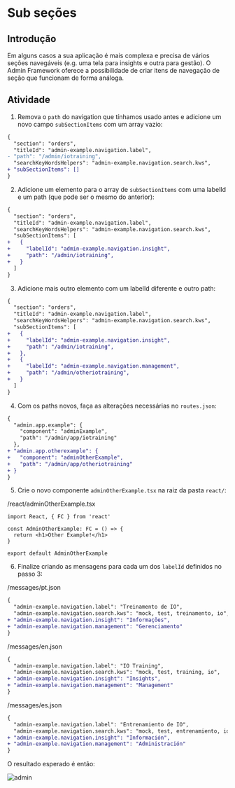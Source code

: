 # Sub seções

## Introdução

Em alguns casos a sua aplicação é mais complexa e precisa de vários seções navegáveis (e.g. uma tela para insights e outra para gestão). O Admin Framework oferece a possibilidade de criar itens de navegação de seção que funcionam de forma análoga.

## Atividade

1. Remova o `path` do navigation que tínhamos usado antes e adicione um novo campo `subSectionItems` com um array vazio:

```diff
{
  "section": "orders",
  "titleId": "admin-example.navigation.label",
- "path": "/admin/iotraining",
  "searchKeyWordsHelpers": "admin-example.navigation.search.kws",
+ "subSectionItems": []
}
```

2. Adicione um elemento para o array de `subSectionItems` com uma labelId e um path (que pode ser o mesmo do anterior):

```diff
{
  "section": "orders",
  "titleId": "admin-example.navigation.label",
  "searchKeyWordsHelpers": "admin-example.navigation.search.kws",
  "subSectionItems": [
+   {
+     "labelId": "admin-example.navigation.insight",
+     "path": "/admin/iotraining",
+   }
  ]
}
```

3. Adicione mais outro elemento com um labelId diferente e outro path: 

```diff
{
  "section": "orders",
  "titleId": "admin-example.navigation.label",
  "searchKeyWordsHelpers": "admin-example.navigation.search.kws",
  "subSectionItems": [
+   {
+     "labelId": "admin-example.navigation.insight",
+     "path": "/admin/iotraining",
+   },
+   {
+     "labelId": "admin-example.navigation.management",
+     "path": "/admin/otheriotraining",
+   }
  ]
}
```

4. Com os paths novos, faça as alterações necessárias no `routes.json`: 

```diff
{
  "admin.app.example": {
    "component": "adminExample",
    "path": "/admin/app/iotraining"
  },
+ "admin.app.otherexample": {
+   "component": "adminOtherExample",
+   "path": "/admin/app/otheriotraining"
+ }
}
```

5. Crie o novo componente `adminOtherExample.tsx` na raiz da pasta `react/`:

/react/adminOtherExample.tsx 
```
import React, { FC } from 'react'

const AdminOtherExample: FC = () => {
  return <h1>Other Example!</h1>
}

export default AdminOtherExample
```

6. Finalize criando as mensagens para cada um dos `labelId` definidos no passo 3: 


/messages/pt.json
```diff
{
  "admin-example.navigation.label": "Treinamento de IO",
  "admin-example.navigation.search.kws": "mock, test, treinamento, io",
+ "admin-example.navigation.insight": "Informações",
+ "admin-example.navigation.management": "Gerenciamento"
}
```

/messages/en.json
```diff
{
  "admin-example.navigation.label": "IO Training",
  "admin-example.navigation.search.kws": "mock, test, training, io",
+ "admin-example.navigation.insight": "Insights",
+ "admin-example.navigation.management": "Management"
}
```

/messages/es.json
```diff
{
  "admin-example.navigation.label": "Entrenamiento de IO",
  "admin-example.navigation.search.kws": "mock, test, entrenamiento, io",
+ "admin-example.navigation.insight": "Información",
+ "admin-example.navigation.management": "Administración"
}
```

O resultado esperado é então: 

![admin](https://user-images.githubusercontent.com/18701182/92791871-6fca0f80-f383-11ea-98f8-382c743a6657.gif)
